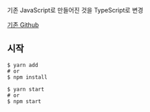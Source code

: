 기존 JavaScript로 만들어진 것을 TypeScript로 변경

[기존 Github](https://github.com/samie820/hooks-movie-app)

## 시작

```shell
$ yarn add
# or
$ npm install

$ yarn start
# or
$ npm start
```
